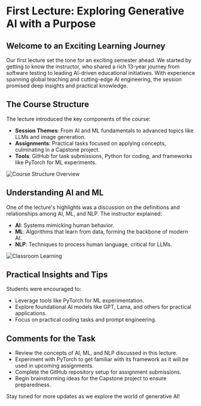 
# First Lecture: Exploring Generative AI with a Purpose

## Welcome to an Exciting Learning Journey
Our first lecture set the tone for an exciting semester ahead. We started by getting to know the instructor, who shared a rich 13-year journey from software testing to leading AI-driven educational initiatives. With experience spanning global teaching and cutting-edge AI engineering, the session promised deep insights and practical knowledge.

## The Course Structure
The lecture introduced the key components of the course:
- **Session Themes**: From AI and ML fundamentals to advanced topics like LLMs and image generation.
- **Assignments**: Practical tasks focused on applying concepts, culminating in a Capstone project.
- **Tools**: GitHub for task submissions, Python for coding, and frameworks like PyTorch for ML experiments.

![Course Structure Overview](image.png)

## Understanding AI and ML
One of the lecture's highlights was a discussion on the definitions and relationships among AI, ML, and NLP. The instructor explained:
- **AI**: Systems mimicking human behavior.
- **ML**: Algorithms that learn from data, forming the backbone of modern AI.
- **NLP**: Techniques to process human language, critical for LLMs.

![Classroom Learning](pic_gen_ai.webp)

## Practical Insights and Tips
Students were encouraged to:
- Leverage tools like PyTorch for ML experimentation.
- Explore foundational AI models like GPT, Lama, and others for practical applications.
- Focus on practical coding tasks and prompt engineering.

## Comments for the Task
- Review the concepts of AI, ML, and NLP discussed in this lecture.
- Experiment with PyTorch to get familiar with its framework as it will be used in upcoming assignments.
- Complete the GitHub repository setup for assignment submissions.
- Begin brainstorming ideas for the Capstone project to ensure preparedness.

Stay tuned for more updates as we explore the world of generative AI!
